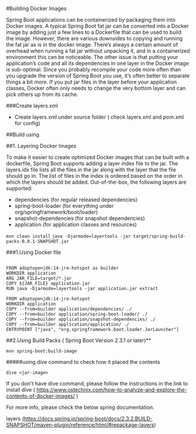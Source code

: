 #Building Docker Images

Spring Boot applications can be containerized by packaging them into Docker images. 
A typical Spring Boot fat jar can be converted into a Docker image by adding just a few lines to a Dockerfile that can be used to build the image. 
However, there are various downsides to copying and running the fat jar as is in the docker image. 
There’s always a certain amount of overhead when running a fat jar without unpacking it, and in a containerized environment this can be noticeable. 
The other issue is that putting your application’s code and all its dependencies in one layer in the Docker image is sub-optimal. 
Since you probably recompile your code more often than you upgrade the version of Spring Boot you use, it’s often better to separate things a bit more. 
If you put jar files in the layer before your application classes, Docker often only needs to change the very bottom layer and can pick others up from its cache.


###Create layers.xml 
* Create layers.xml under source folder ( check layers.xml and pom.xml for config)



##Build using


##1. Layering Docker Images

To make it easier to create optimized Docker images that can be built with a dockerfile, Spring Boot supports adding a layer index file to the jar. The layers.idx file lists all the files in the jar along with the layer that the file should go in. The list of files in the index is ordered based on the order in which the layers should be added. Out-of-the-box, the following layers are supported:

* dependencies (for regular released dependencies)
* spring-boot-loader (for everything under org/springframework/boot/loader)
* snapshot-dependencies (for snapshot dependencies)
* application (for application classes and resources)


````mvn clean install````
````java -Djarmode=layertools -jar target/spring-build-packs-0.0.1-SNAPSHOT.jar````



###1.Using Docker file

````

FROM adoptopenjdk:14-jre-hotspot as builder
WORKDIR application
ARG JAR_FILE=target/*.jar
COPY ${JAR_FILE} application.jar
RUN java -Djarmode=layertools -jar application.jar extract

FROM adoptopenjdk:14-jre-hotspot
WORKDIR application
COPY --from=builder application/dependencies/ ./
COPY --from=builder application/spring-boot-loader/ ./
COPY --from=builder application/snapshot-dependencies/ ./
COPY --from=builder application/application/ ./
ENTRYPOINT ["java", "org.springframework.boot.loader.JarLauncher"]

````

##2.Using Build Packs ( Spring Boot Version 2.3.1 or later)** 

````mvn spring-boot:build-image ````

#####using dive command to check how it placed the contents 

```` dive <jar-image> ```` 

If you don't have dive command, please follow the instructions in the link to install dive ( https://www.ostechnix.com/how-to-analyze-and-explore-the-contents-of-docker-images/ )
 
For more info, please check the below spring documentation.

layers (https://docs.spring.io/spring-boot/docs/2.3.2.BUILD-SNAPSHOT/maven-plugin/reference/html/#repackage-layers)
